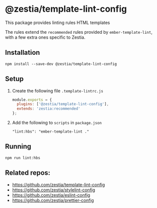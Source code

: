 # @zestia/template-lint-config

This package provides linting rules HTML templates

The rules extend the `recommended` rules provided by `ember-template-lint`, with a few extra ones specific to Zestia.

## Installation

```
npm install --save-dev @zestia/template-lint-config
```

## Setup

1. Create the following file `.template-lintrc.js`

   ```javascript
   module.exports = {
     plugins: ['@zestia/template-lint-config'],
     extends: 'zestia:recommended'
   };
   ```

2. Add the following to `scripts` in `package.json`

   ```
   "lint:hbs": "ember-template-lint ."
   ```

## Running

```
npm run lint:hbs
```

## Related repos:

- https://github.com/zestia/template-lint-config
- https://github.com/zestia/stylelint-config
- https://github.com/zestia/eslint-config
- https://github.com/zestia/prettier-config
